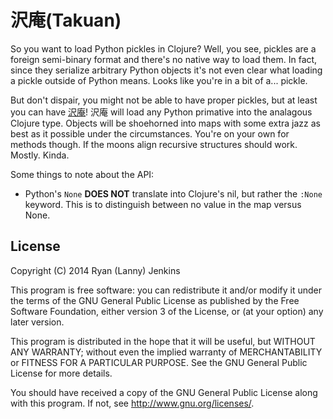 # 沢庵(Takuan)

So you want to load Python pickles in Clojure? Well, you see, pickles are a
foreign semi-binary format and there's no native way to load them. In fact,
since they serialize arbitrary Python objects it's not even clear what loading
a pickle outside of Python means. Looks like you're in a bit of a... pickle.

But don't dispair, you might not be able to have proper pickles, but at least
you can have [沢庵](http://en.wikipedia.org/wiki/Takuan)! 沢庵 will load any
Python primative into the analagous Clojure type. Objects will be shoehorned
into maps with some extra jazz as best as it possible under the circumstances.
You're on your own for methods though. If the moons align recursive structures
should work. Mostly. Kinda.

Some things to note about the API:
- Python's `None` **DOES NOT** translate into Clojure's nil, but rather the 
`:None` keyword. This is to distinguish between no value in the map versus None.

## License
Copyright (C) 2014 Ryan (Lanny) Jenkins

This program is free software: you can redistribute it and/or modify
it under the terms of the GNU General Public License as published by
the Free Software Foundation, either version 3 of the License, or
(at your option) any later version.

This program is distributed in the hope that it will be useful,
but WITHOUT ANY WARRANTY; without even the implied warranty of
MERCHANTABILITY or FITNESS FOR A PARTICULAR PURPOSE.  See the
GNU General Public License for more details.

You should have received a copy of the GNU General Public License
along with this program.  If not, see <http://www.gnu.org/licenses/>.

